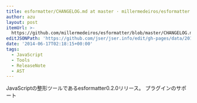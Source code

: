 ```yaml
---
title: esformatter/CHANGELOG.md at master · millermedeiros/esformatter
author: azu
layout: post
itemUrl: >-
  https://github.com/millermedeiros/esformatter/blob/master/CHANGELOG.md#v020-2014-06-16
editJSONPath: 'https://github.com/jser/jser.info/edit/gh-pages/data/2014/06/index.json'
date: '2014-06-17T02:18:15+00:00'
tags:
  - JavaScript
  - Tools
  - ReleaseNote
  - AST
---
```

JavaScriptの整形ツールであるesformatter0.2.0リリース。
プラグインのサポート
